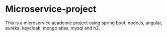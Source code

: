 # Microservice-project
This is a microservice academic project using spring boot, nodeJs, angular, eureka, keycloak, mongo atlas, mysql and h2.
